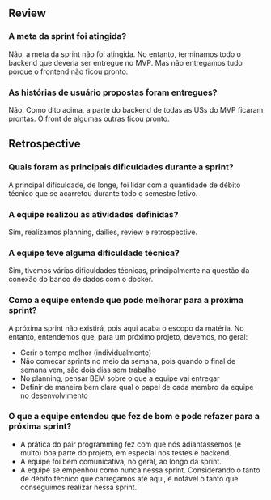 ## Review
### A meta da sprint foi atingida?

Não, a meta da sprint não foi atingida. No entanto, terminamos todo o backend que deveria ser entregue no MVP. Mas não entregamos tudo porque o frontend não ficou pronto.

### As histórias de usuário propostas foram entregues?

Não. Como dito acima, a parte do backend de todas as USs do MVP ficaram prontas. O front de algumas outras ficou pronto.

## Retrospective
### Quais foram as principais dificuldades durante a sprint?

A principal dificuldade, de longe, foi lidar com a quantidade de débito técnico que se acarretou durante todo o semestre letivo.

### A equipe realizou as atividades definidas?

Sim, realizamos planning, dailies, review e retrospective.

### A equipe teve alguma dificuldade técnica?

Sim, tivemos várias dificuldades técnicas, principalmente na questão da conexão do banco de dados com o docker. 

### Como a equipe entende que pode melhorar para a próxima sprint?

A próxima sprint não existirá, pois aqui acaba o escopo da matéria. No entanto, entendemos que, para um próximo projeto, devemos, no geral: 

- Gerir o tempo melhor (individualmente)
- Não começar sprints no meio da semana, pois quando o final de semana vem, são dois dias sem trabalho
- No planning, pensar BEM sobre o que a equipe vai entregar
- Definir de maneira bem clara qual o papel de cada membro da equipe no desenvolvimento

### O que a equipe entendeu que fez de bom e pode refazer para a próxima sprint?

- A prática do pair programming fez com que nós adiantássemos (e muito) boa parte do projeto, em especial nos testes e backend.
- A equipe foi bem comunicativa, no geral, ao longo da sprint. 
- A equipe se empenhou como nunca nessa sprint. Considerando o tanto de débito técnico que carregamos até aqui, é notável o tanto que conseguimos realizar nessa sprint.